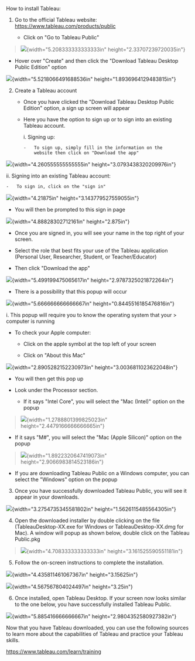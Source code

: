 How to install Tableau:

1.  Go to the official Tableau website:
    <https://www.tableau.com/products/public>

    -   Click on "Go to Tableau Public"

> ![](/media/image5.png){width="5.208333333333333in"
> height="2.33707239720035in"}

-   Hover over "Create" and then click the "Download Tableau Desktop
    Public Edition" option

![](/media/image6.png){width="5.5218066491688536in"
height="1.8936964129483815in"}

2.  Create a Tableau account

    -   Once you have clicked the "Download Tableau Desktop Public
        Edition" option, a sign up screen will appear

    -   Here you have the option to sign up or to sign into an existing
        Tableau account.

        i.  Signing up:

            -   To sign up, simply fill in the information on the
                website then click on "Download the app"

![](/media/image7.png){width="4.260555555555555in"
height="3.0793438320209976in"}

ii. Signing into an existing Tableau account:

    -   To sign in, click on the "sign in"

![](/media/image8.png){width="4.21875in" height="3.143779527559055in"}

-   You will then be prompted to this sign in page

![](/media/image9.png){width="4.88828302712161in" height="2.875in"}

-   Once you are signed in, you will see your name in the top right of
    your screen.

-   Select the role that best fits your use of the Tableau application
    (Personal User, Researcher, Student, or Teacher/Educator)

-   Then click "Download the app"

![](/media/imagea.png){width="5.499199475065617in"
height="2.9787325021872264in"}

-   There is a possibility that this popup will occur

![](/media/imageb.png){width="5.666666666666667in"
height="0.8445516185476816in"}

i.  This popup will require you to know the operating system that your
    > computer is running

-   To check your Apple computer:

    -   Click on the apple symbol at the top left of your screen

    -   Click on "About this Mac"

![](/media/imagec.png){width="2.8905282152230973in"
height="3.0036811023622048in"}

-   You will then get this pop up

-   Look under the Processor section.

    -   If it says "Intel Core", you will select the "Mac (Intel)"
        option on the popup

> ![](/media/imaged.png){width="1.2788801399825023in"
> height="2.4479166666666665in"}

-   If it says "M#", you will select the "Mac (Apple Silicon)" option on
    the popup

> ![](/media/image.jpg){width="1.8922320647419073in"
> height="2.9066983814523186in"}

-   If you are downloading Tableau Public on a Windows computer, you can
    select the "Windows" option on the popup

3.  Once you have successfully downloaded Tableau Public, you will see
    it appear in your downloads.

![](/media/imagee.png){width="3.2754735345581802in"
height="1.5626115485564305in"}

4.  Open the downloaded installer by double clicking on the file
    (TableauDesktop-XX.exe for Windows or TableauDesktop-XX.dmg for
    Mac). A window will popup as shown below, double click on the
    Tableau Public.pkg

> ![](/media/imagef.png){width="4.708333333333333in"
> height="3.161525590551181in"}

5.  Follow the on-screen instructions to complete the installation.

![](/media/image10.png){width="4.435811461067367in" height="3.15625in"}

![](/media/image11.png){width="4.567567804024497in" height="3.25in"}

6.  Once installed, open Tableau Desktop. If your screen now looks
    similar to the one below, you have successfully installed Tableau
    Public.

![](/media/image12.png){width="5.885416666666667in"
height="2.9804352580927382in"}

Now that you have Tableau downloaded, you can use the following sources
to learn more about the capabilities of Tableau and practice your
Tableau skills.

<https://www.tableau.com/learn/training>
